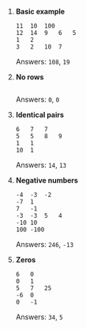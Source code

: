 1.  **Basic example**

        11	10	100
        12	14	9	6	5
        1	2
        3	2	10	7

    Answers: `108`, `19`

2.  **No rows**

    ```
    ```

    Answers: `0`, `0`

3.  **Identical pairs**

        6	7	7
        5	5	8	9
        1	1
        10	1

    Answers: `14`, `13`

4.  **Negative numbers**

        -4	-3	-2
        -7	1
        7	-1
        -3	-3	5	4
        -10	10
        100	-100

    Answers: `246`, `-13`

5.  **Zeros**

        6	0
        0	1
        5	7	25
        -6	0
        0	-1

    Answers: `34`, `5`
